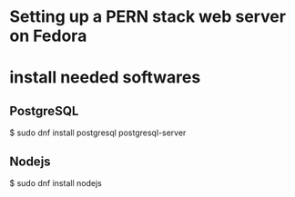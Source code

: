 # Setting up a PERN stack web server on Fedora

# install needed softwares

## PostgreSQL
$ sudo dnf install postgresql postgresql-server

## Nodejs
$ sudo dnf install nodejs